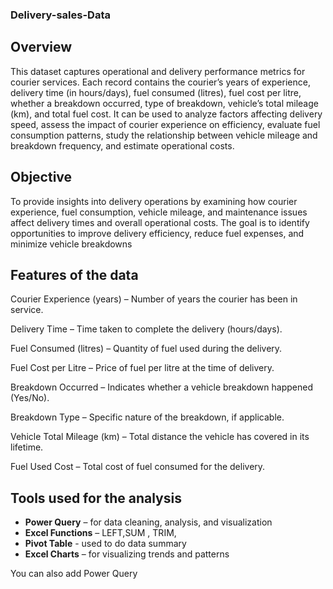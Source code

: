 ### Delivery-sales-Data
## Overview 
This dataset captures operational and delivery performance metrics for courier services. Each record contains the courier’s years of experience, delivery time (in hours/days), fuel consumed (litres), fuel cost per litre, whether a breakdown occurred, type of breakdown, vehicle’s total mileage (km), and total fuel cost. It can be used to analyze factors affecting delivery speed, assess the impact of courier experience on efficiency, evaluate fuel consumption patterns, study the relationship between vehicle mileage and breakdown frequency, and estimate operational costs.
## Objective 
To provide insights into delivery operations by examining how courier experience, fuel consumption, vehicle mileage, and maintenance issues affect delivery times and overall operational costs. The goal is to identify opportunities to improve delivery efficiency, reduce fuel expenses, and minimize vehicle breakdowns
## Features of the data 
Courier Experience (years) – Number of years the courier has been in service.

Delivery Time – Time taken to complete the delivery (hours/days).

Fuel Consumed (litres) – Quantity of fuel used during the delivery.

Fuel Cost per Litre – Price of fuel per litre at the time of delivery.

Breakdown Occurred – Indicates whether a vehicle breakdown happened (Yes/No).

Breakdown Type – Specific nature of the breakdown, if applicable.

Vehicle Total Mileage (km) – Total distance the vehicle has covered in its lifetime.

Fuel Used Cost – Total cost of fuel consumed for the delivery.

## Tools used for the analysis
- **Power Query** – for data cleaning, analysis, and visualization  
- **Excel Functions** – LEFT,SUM , TRIM,
- **Pivot Table** - used to do data summary 
- **Excel Charts** – for visualizing trends and patterns


You can also add Power Query

